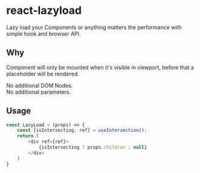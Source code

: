 # react-lazyload
Lazy load your Components or anything matters the performance with simple hook and browser API.  

## Why
Component will only be mounted when it's visible in viewport, before that a placeholder will be rendered.

No additional DOM Nodes.  
No additional parameters.

## Usage
```js
const LazyLoad = (props) => {
    const [isIntersecting, ref] = useIntersection();
    return (
        <div ref={ref}>
            {isIntersecting ? props.children : null}
        </div>
    )
}
```
